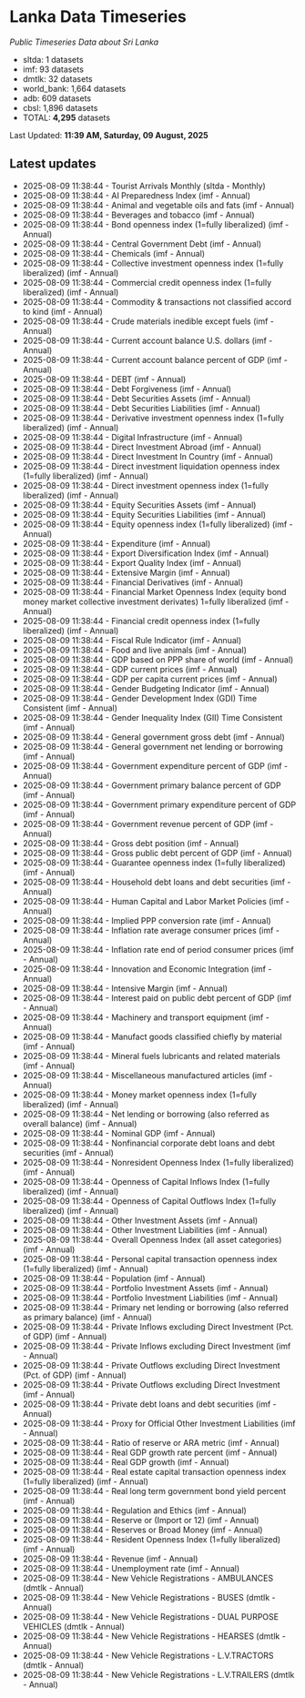 # Lanka Data Timeseries
*Public Timeseries Data about Sri Lanka*

* sltda: 1 datasets
* imf: 93 datasets
* dmtlk: 32 datasets
* world_bank: 1,664 datasets
* adb: 609 datasets
* cbsl: 1,896 datasets
* TOTAL: **4,295** datasets

Last Updated: **11:39 AM, Saturday, 09 August, 2025**

## Latest updates

* 2025-08-09 11:38:44 - Tourist Arrivals Monthly (sltda - Monthly)
* 2025-08-09 11:38:44 - AI Preparedness Index (imf - Annual)
* 2025-08-09 11:38:44 - Animal and vegetable oils and fats (imf - Annual)
* 2025-08-09 11:38:44 - Beverages and tobacco (imf - Annual)
* 2025-08-09 11:38:44 - Bond openness index (1=fully liberalized) (imf - Annual)
* 2025-08-09 11:38:44 - Central Government Debt (imf - Annual)
* 2025-08-09 11:38:44 - Chemicals (imf - Annual)
* 2025-08-09 11:38:44 - Collective investment openness index (1=fully liberalized) (imf - Annual)
* 2025-08-09 11:38:44 - Commercial credit openness index (1=fully liberalized) (imf - Annual)
* 2025-08-09 11:38:44 - Commodity & transactions not classified accord to kind (imf - Annual)
* 2025-08-09 11:38:44 - Crude materials inedible except fuels (imf - Annual)
* 2025-08-09 11:38:44 - Current account balance U.S. dollars (imf - Annual)
* 2025-08-09 11:38:44 - Current account balance percent of GDP (imf - Annual)
* 2025-08-09 11:38:44 - DEBT (imf - Annual)
* 2025-08-09 11:38:44 - Debt Forgiveness (imf - Annual)
* 2025-08-09 11:38:44 - Debt Securities Assets (imf - Annual)
* 2025-08-09 11:38:44 - Debt Securities Liabilities (imf - Annual)
* 2025-08-09 11:38:44 - Derivative investment openness index (1=fully liberalized) (imf - Annual)
* 2025-08-09 11:38:44 - Digital Infrastructure (imf - Annual)
* 2025-08-09 11:38:44 - Direct Investment Abroad (imf - Annual)
* 2025-08-09 11:38:44 - Direct Investment In Country (imf - Annual)
* 2025-08-09 11:38:44 - Direct investment liquidation openness index (1=fully liberalized) (imf - Annual)
* 2025-08-09 11:38:44 - Direct investment openness index (1=fully liberalized) (imf - Annual)
* 2025-08-09 11:38:44 - Equity Securities Assets (imf - Annual)
* 2025-08-09 11:38:44 - Equity Securities Liabilities (imf - Annual)
* 2025-08-09 11:38:44 - Equity openness index (1=fully liberalized) (imf - Annual)
* 2025-08-09 11:38:44 - Expenditure (imf - Annual)
* 2025-08-09 11:38:44 - Export Diversification Index (imf - Annual)
* 2025-08-09 11:38:44 - Export Quality Index (imf - Annual)
* 2025-08-09 11:38:44 - Extensive Margin (imf - Annual)
* 2025-08-09 11:38:44 - Financial Derivatives (imf - Annual)
* 2025-08-09 11:38:44 - Financial Market Openness Index (equity bond money market collective investment derivates) 1=fully liberalized (imf - Annual)
* 2025-08-09 11:38:44 - Financial credit openness index (1=fully liberalized) (imf - Annual)
* 2025-08-09 11:38:44 - Fiscal Rule Indicator (imf - Annual)
* 2025-08-09 11:38:44 - Food and live animals (imf - Annual)
* 2025-08-09 11:38:44 - GDP based on PPP share of world (imf - Annual)
* 2025-08-09 11:38:44 - GDP current prices (imf - Annual)
* 2025-08-09 11:38:44 - GDP per capita current prices (imf - Annual)
* 2025-08-09 11:38:44 - Gender Budgeting Indicator (imf - Annual)
* 2025-08-09 11:38:44 - Gender Development Index (GDI) Time Consistent (imf - Annual)
* 2025-08-09 11:38:44 - Gender Inequality Index (GII) Time Consistent (imf - Annual)
* 2025-08-09 11:38:44 - General government gross debt (imf - Annual)
* 2025-08-09 11:38:44 - General government net lending or borrowing (imf - Annual)
* 2025-08-09 11:38:44 - Government expenditure percent of GDP (imf - Annual)
* 2025-08-09 11:38:44 - Government primary balance percent of GDP (imf - Annual)
* 2025-08-09 11:38:44 - Government primary expenditure percent of GDP (imf - Annual)
* 2025-08-09 11:38:44 - Government revenue percent of GDP (imf - Annual)
* 2025-08-09 11:38:44 - Gross debt position (imf - Annual)
* 2025-08-09 11:38:44 - Gross public debt percent of GDP (imf - Annual)
* 2025-08-09 11:38:44 - Guarantee openness index (1=fully liberalized) (imf - Annual)
* 2025-08-09 11:38:44 - Household debt loans and debt securities (imf - Annual)
* 2025-08-09 11:38:44 - Human Capital and Labor Market Policies (imf - Annual)
* 2025-08-09 11:38:44 - Implied PPP conversion rate (imf - Annual)
* 2025-08-09 11:38:44 - Inflation rate average consumer prices (imf - Annual)
* 2025-08-09 11:38:44 - Inflation rate end of period consumer prices (imf - Annual)
* 2025-08-09 11:38:44 - Innovation and Economic Integration (imf - Annual)
* 2025-08-09 11:38:44 - Intensive Margin (imf - Annual)
* 2025-08-09 11:38:44 - Interest paid on public debt percent of GDP (imf - Annual)
* 2025-08-09 11:38:44 - Machinery and transport equipment (imf - Annual)
* 2025-08-09 11:38:44 - Manufact goods classified chiefly by material (imf - Annual)
* 2025-08-09 11:38:44 - Mineral fuels lubricants and related materials (imf - Annual)
* 2025-08-09 11:38:44 - Miscellaneous manufactured articles (imf - Annual)
* 2025-08-09 11:38:44 - Money market openness index (1=fully liberalized) (imf - Annual)
* 2025-08-09 11:38:44 - Net lending or borrowing (also referred as overall balance) (imf - Annual)
* 2025-08-09 11:38:44 - Nominal GDP (imf - Annual)
* 2025-08-09 11:38:44 - Nonfinancial corporate debt loans and debt securities (imf - Annual)
* 2025-08-09 11:38:44 - Nonresident Openness Index (1=fully liberalized) (imf - Annual)
* 2025-08-09 11:38:44 - Openness of Capital Inflows Index (1=fully liberalized) (imf - Annual)
* 2025-08-09 11:38:44 - Openness of Capital Outflows Index (1=fully liberalized) (imf - Annual)
* 2025-08-09 11:38:44 - Other Investment Assets (imf - Annual)
* 2025-08-09 11:38:44 - Other Investment Liabilities (imf - Annual)
* 2025-08-09 11:38:44 - Overall Openness Index (all asset categories) (imf - Annual)
* 2025-08-09 11:38:44 - Personal capital transaction openness index (1=fully liberalized) (imf - Annual)
* 2025-08-09 11:38:44 - Population (imf - Annual)
* 2025-08-09 11:38:44 - Portfolio Investment Assets (imf - Annual)
* 2025-08-09 11:38:44 - Portfolio Investment Liabilities (imf - Annual)
* 2025-08-09 11:38:44 - Primary net lending or borrowing (also referred as primary balance) (imf - Annual)
* 2025-08-09 11:38:44 - Private Inflows excluding Direct Investment (Pct. of GDP) (imf - Annual)
* 2025-08-09 11:38:44 - Private Inflows excluding Direct Investment (imf - Annual)
* 2025-08-09 11:38:44 - Private Outflows excluding Direct Investment (Pct. of GDP) (imf - Annual)
* 2025-08-09 11:38:44 - Private Outflows excluding Direct Investment (imf - Annual)
* 2025-08-09 11:38:44 - Private debt loans and debt securities (imf - Annual)
* 2025-08-09 11:38:44 - Proxy for Official Other Investment Liabilities (imf - Annual)
* 2025-08-09 11:38:44 - Ratio of reserve or ARA metric (imf - Annual)
* 2025-08-09 11:38:44 - Real GDP growth rate percent (imf - Annual)
* 2025-08-09 11:38:44 - Real GDP growth (imf - Annual)
* 2025-08-09 11:38:44 - Real estate capital transaction openness index (1=fully liberalized) (imf - Annual)
* 2025-08-09 11:38:44 - Real long term government bond yield percent (imf - Annual)
* 2025-08-09 11:38:44 - Regulation and Ethics (imf - Annual)
* 2025-08-09 11:38:44 - Reserve or (Import or 12) (imf - Annual)
* 2025-08-09 11:38:44 - Reserves or Broad Money (imf - Annual)
* 2025-08-09 11:38:44 - Resident Openness Index (1=fully liberalized) (imf - Annual)
* 2025-08-09 11:38:44 - Revenue (imf - Annual)
* 2025-08-09 11:38:44 - Unemployment rate (imf - Annual)
* 2025-08-09 11:38:44 - New Vehicle Registrations - AMBULANCES (dmtlk - Annual)
* 2025-08-09 11:38:44 - New Vehicle Registrations - BUSES (dmtlk - Annual)
* 2025-08-09 11:38:44 - New Vehicle Registrations - DUAL PURPOSE VEHICLES (dmtlk - Annual)
* 2025-08-09 11:38:44 - New Vehicle Registrations - HEARSES (dmtlk - Annual)
* 2025-08-09 11:38:44 - New Vehicle Registrations - L.V.TRACTORS (dmtlk - Annual)
* 2025-08-09 11:38:44 - New Vehicle Registrations - L.V.TRAILERS (dmtlk - Annual)